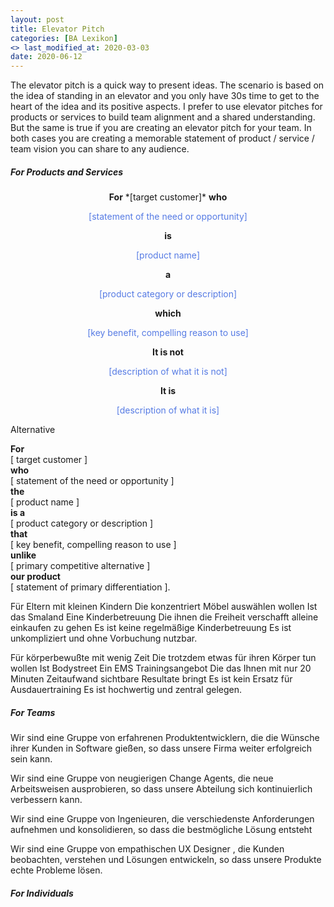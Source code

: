 ```yaml
---
layout: post
title: Elevator Pitch
categories: [BA Lexikon]
<> last_modified_at: 2020-03-03
date: 2020-06-12
---
```


The elevator pitch is a quick way to present ideas. The scenario is based on the idea of standing in an elevator and you only have 30s time to get to the heart of the idea and its positive aspects. 
I prefer to use elevator pitches for products or services to build team alignment and a shared understanding. But the same is true if you are creating an elevator pitch for your team. In both cases you are creating a memorable statement of product / service / team vision you can share to any audience.

<!-- Provide your team with post-it notes and markers. Write up the template elevator pitch on a whiteboard or large poster.
Ask everyone to individually create a post-it note response for each line of the vision statement (they should have around 7 post-it notes).
Everyone places their post-it note responses against the related sections in the template. Compare and discuss the suggested wording. Sometimes dot-voting can resolve the preferred wording for the elevator pitch. Print and display the final version of the elevator pitch in the project space to remind your team and stakeholders about the vision and value of your product. -->

##### For Products and Services


<center>
<b>For</b> 
*[target customer]* 
<b>who</b> 
<p style="color:#567be4">[statement of the need or opportunity] </p>
<b>is</b>
<p style="color:#567be4">[product name]</p>
<b>a</b> 
<p style="color:#567be4">[product category or description]</p>
<b>which</b>
<p style="color:#567be4">[key benefit, compelling reason to use]</p>
<b>It is not</b>
<p style="color:#567be4">[description of what it is not]</p>
<b>It is</b>
<p style="color:#567be4">[description of what it is]</p>
</center>


Alternative 

**For** <br>
[ target customer ]  <br>
**who**  <br>
[ statement of the need or opportunity ]  <br>
**the**  <br>
[ product name ]  <br>
**is a** <br>
[ product category or description ]  <br>
**that**  <br>
[ key benefit, compelling reason to use ]  <br>
**unlike**  <br>
[ primary competitive alternative ]  <br>
**our product**  <br>
[ statement of primary differentiation ].

Für Eltern mit kleinen Kindern 
Die konzentriert Möbel auswählen wollen
Ist das Smaland
Eine Kinderbetreuung
Die ihnen die Freiheit verschafft alleine einkaufen zu gehen
Es ist keine regelmäßige Kinderbetreuung
Es ist unkompliziert und ohne Vorbuchung nutzbar.



Für körperbewußte mit wenig Zeit 
Die trotzdem etwas für ihren Körper tun wollen
Ist Bodystreet
Ein EMS Trainingsangebot
Die das Ihnen mit nur 20 Minuten Zeitaufwand sichtbare Resultate bringt
Es ist kein Ersatz für Ausdauertraining
Es ist hochwertig und zentral gelegen.
##### For Teams
Wir sind eine Gruppe von erfahrenen Produktentwicklern, die die Wünsche ihrer Kunden in Software gießen, so dass unsere Firma weiter erfolgreich sein kann.

Wir sind eine Gruppe von neugierigen Change Agents, die neue Arbeitsweisen ausprobieren, so dass unsere Abteilung sich kontinuierlich verbessern kann.

Wir sind eine Gruppe von Ingenieuren, die verschiedenste Anforderungen aufnehmen und konsolidieren, so dass die bestmögliche Lösung entsteht

Wir sind eine Gruppe von empathischen UX Designer , die Kunden beobachten, verstehen und Lösungen entwickeln, so dass unsere Produkte echte Probleme lösen.

##### For Individuals

